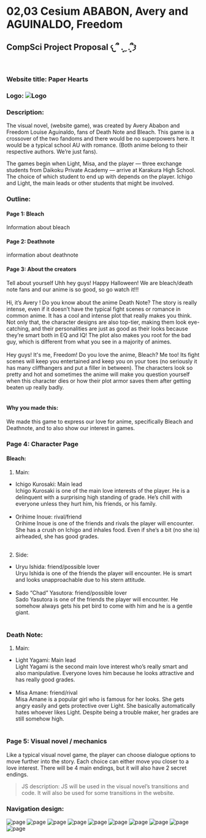 # 02,03 Cesium ABABON, Avery and AGUINALDO, Freedom
## CompSci Project Proposal 𐔌՞ ܸ.ˬ.ܸ՞𐦯
<br>

### Website title: Paper Hearts
### Logo: ![Logo](/assets/logo.png)
### Description: 
The visual novel, (website game), was created by Avery Ababon and Freedom Louise Aguinaldo, fans of Death Note and Bleach. This game is a crossover of the two fandoms and there would be no superpowers here. It would be a typical school AU with romance. (Both anime belong to their respective authors. We’re just fans).

The games begin when Light, Misa, and the player — three exchange students from Daikoku Private Academy — arrive at Karakura High School. The choice of which student to end up with depends on the player. Ichigo and Light, the main leads or other students that might be involved.

### Outline:
#### Page 1: Bleach
Information about bleach 
#### Page 2: Deathnote
information about deathnote 
#### Page 3: About the creators
Tell about yourself
Uhh hey guys! Happy Halloween! We are bleach/death note fans and our anime is so good, so go watch it!!! <br><br>
Hi, it’s Avery ! Do you know about the anime Death Note? The story is really intense, even if it doesn’t have the typical fight scenes or romance in common anime. It has a cool and intense plot that really makes you think. Not only that, the character designs are also top-tier, making them look eye-catching, and their personalities are just as good as their looks because they’re smart both in EQ and IQ! The plot also makes you root for the bad guy, which is different from what you see in a majority of animes. <br><br>
Hey guys! It's me, Freedom! Do you love the anime, Bleach? Me too! Its fight scenes will keep you entertained and keep you on your toes (no seriously it has many cliffhangers and put a filler in between). The characters look so pretty and hot and sometimes the anime will make you question yourself when this character dies or how their plot armor saves them after getting beaten up really badly. <br><br>
#### Why you made this:
We made this game to express our love for anime, specifically Bleach and Deathnote, and to also show our interest in games.

### Page 4: Character Page
#### Bleach:
1. Main:
* Ichigo Kurosaki: Main lead<br>
Ichigo Kurosaki is one of the main love interests of the player. He is a delinquent with a surprising high standing of grade. He’s chill with everyone unless they hurt him, his friends, or his family.<br><br>
* Orihime Inoue: rival/friend <br>
Orihime Inoue is one of the friends and rivals the player will encounter. She has a crush on Ichigo and inhales food. Even if she’s a bit (no she is) airheaded, she has good grades. <br><br>
2. Side: 
* Uryu Ishida: friend/possible lover<br>
Uryu Ishida is one of the friends the player will encounter. He is smart and looks unapproachable due to his stern attitude. <br><br>
* Sado “Chad” Yasutora: friend/possible lover<br>
Sado Yasutora is one of the friends the player will encounter. He somehow always gets his pet bird to come with him and he is a gentle giant.<br><br>
### Death Note:
1. Main:
* Light Yagami: Main lead <br>
Light Yagami is the second main love interest who’s really smart and also manipulative. Everyone loves him because he looks attractive and has really good grades.<br><br>
* Misa Amane: friend/rival<br>
Misa Amane is a popular girl who is famous for her looks. She gets angry easily and gets protective over Light. She basically automatically hates whoever likes Light. Despite being a trouble maker, her grades are still somehow high.<br><br>

### Page 5: Visual novel / mechanics 
Like a typical visual novel game, the player can choose dialogue options to move further into the story. Each choice can either move you closer to a love interest. There will be 4 main endings, but it will also have 2 secret endings.

> JS description: JS will be used in the visual novel’s transitions and code. It will also be used for some transitions in the website.

### Navigation design:

![page](/assets/1.png)
![page](/assets/2.png)
![page](/assets/3.png)
![page](/assets/4.png)
![page](/assets/5.png)
![page](/assets/6.png)
![page](/assets/7.png)
![page](/assets/8.png)
![page](/assets/9.png)
![page](/assets/10.png)